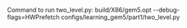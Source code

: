 Command to run two_level.py: build/X86/gem5.opt --debug-flags=HWPrefetch configs/learning_gem5/part1/two_level.py